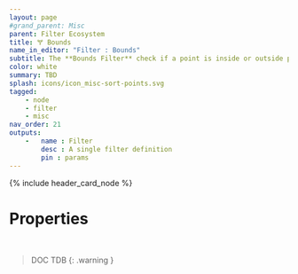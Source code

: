 ```yaml
---
layout: page
#grand_parent: Misc
parent: Filter Ecosystem
title: 🝖 Bounds
name_in_editor: "Filter : Bounds"
subtitle: The **Bounds Filter** check if a point is inside or outside provided bounds
color: white
summary: TBD
splash: icons/icon_misc-sort-points.svg
tagged: 
    - node
    - filter
    - misc
nav_order: 21
outputs:
    -   name : Filter
        desc : A single filter definition
        pin : params
---
```


{% include header_card_node %}

# Properties
<br>

> DOC TDB
{: .warning }